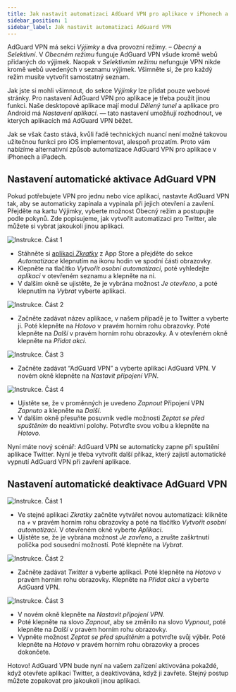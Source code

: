 ```yaml
---
title: Jak nastavit automatizaci AdGuard VPN pro aplikace v iPhonech a iPadech
sidebar_position: 1
sidebar_label: Jak nastavit automatizaci AdGuard VPN
---
```


AdGuard VPN má sekci *Výjimky* a dva provozní režimy. – *Obecný* a *Selektivní*. V *Obecném režimu* funguje AdGuard VPN všude kromě webů přidaných do výjimek. Naopak v *Selektivním režimu* nefunguje VPN nikde kromě webů uvedených v seznamu výjimek. Všimněte si, že pro každý režim musíte vytvořit samostatný seznam.

Jak jste si mohli všimnout, do sekce *Výjimky* lze přidat pouze webové stránky. Pro nastavení AdGuard VPN pro aplikace je třeba použít jinou funkci. Naše desktopové aplikace mají modul *Dělený tunel* a aplikace pro Android má *Nastavení aplikací*. — tato nastavení umožňují rozhodnout, ve kterých aplikacích má AdGuard VPN běžet.

Jak se však často stává, kvůli řadě technických nuancí není možné takovou užitečnou funkci pro iOS implementovat, alespoň prozatím. Proto vám nabízíme alternativní způsob automatizace AdGuard VPN pro aplikace v iPhonech a iPadech.

## Nastavení automatické aktivace AdGuard VPN

Pokud potřebujete VPN pro jednu nebo více aplikací, nastavte AdGuard VPN tak, aby se automaticky zapínala a vypínala při jejich otevření a zavření. Přejděte na kartu Výjimky, vyberte možnost Obecný režim a postupujte podle pokynů. Zde popisujeme, jak vytvořit automatizaci pro Twitter, ale můžete si vybrat jakoukoli jinou aplikaci.

![Instrukce. Část 1](https://cdn.adguard.com/public/Adguard/Blog/VPNauto/vpn_on1_en.jpg)
* Stáhněte si [aplikaci *Zkratky*](https://apps.apple.com/us/app/shortcuts/id915249334) z App Store a přejděte do sekce *Automatizace* klepnutím na ikonu hodin ve spodní části obrazovky.
* Klepněte na tlačítko *Vytvořit osobní automatizaci*, poté vyhledejte *aplikaci* v otevřeném seznamu a klepněte na ni.
* V dalším okně se ujistěte, že je vybrána možnost *Je otevřeno*, a poté klepnutím na *Vybrat* vyberte aplikaci.

![Instrukce. Část 2](https://cdn.adguard.com/public/Adguard/Blog/VPNauto/vpn_on2_en.jpg)
* Začněte zadávat název aplikace, v našem případě je to Twitter a vyberte ji. Poté klepněte na *Hotovo* v pravém horním rohu obrazovky. Poté klepněte na *Další* v pravém horním rohu obrazovky. A v otevřeném okně klepněte na *Přidat akci*.

![Instrukce. Část 3](https://cdn.adguard.com/public/Adguard/Blog/VPNauto/vpn_on3_en.jpg)

* Začněte zadávat “AdGuard VPN” a vyberte aplikaci AdGuard VPN. V novém okně klepněte na *Nastavit připojení VPN*.

![Instrukce. Část 4](https://cdn.adguard.com/public/Adguard/Blog/VPNauto/vpn_on4_en.jpg)
* Ujistěte se, že v proměnných je uvedeno *Zapnout* Připojení VPN *Zapnuto* a klepněte na *Další*.
* V dalším okně přesuňte posuvník vedle možnosti *Zeptat se před spuštěním* do neaktivní polohy. Potvrďte svou volbu a klepněte na *Hotovo*.

Nyní máte nový scénář: AdGuard VPN se automaticky zapne při spuštění aplikace Twitter. Nyní je třeba vytvořit další příkaz, který zajistí automatické vypnutí AdGuard VPN při zavření aplikace.

## Nastavení automatické deaktivace AdGuard VPN

![Instrukce. Část 1](https://cdn.adguard.com/public/Adguard/Blog/VPNauto/vpn_off1_en.jpg)
* Ve stejné aplikaci *Zkratky* začněte vytvářet novou automatizaci: klikněte na *+* v pravém horním rohu obrazovky a poté na tlačítko *Vytvořit osobní automatizaci*. V otevřeném okně vyberte *Aplikaci*.
* Ujistěte se, že je vybrána možnost *Je zavřeno*, a zrušte zaškrtnutí políčka pod sousední možností. Poté klepněte na *Vybrat*.

![Instrukce. Část 2](https://cdn.adguard.com/public/Adguard/Blog/VPNauto/vpn_off2_en.jpg)
* Začněte zadávat *Twitter* a vyberte aplikaci. Poté klepněte na *Hotovo* v pravém horním rohu obrazovky. Klepněte na *Přidat akci* a vyberte AdGuard VPN.

![Instrukce. Část 3](https://cdn.adguard.com/public/Adguard/Blog/VPNauto/vpn_off3_en.jpg)

* V novém okně klepněte na *Nastavit připojení VPN*.
* Poté klepněte na slovo *Zapnout*, aby se změnilo na slovo *Vypnout*, poté klepněte na *Další* v pravém horním rohu obrazovky.
* Vypněte možnost *Zeptat se před spuštěním* a potvrďte svůj výběr. Poté klepněte na *Hotovo* v pravém horním rohu obrazovky a proces dokončete.

Hotovo! AdGuard VPN bude nyní na vašem zařízení aktivována pokaždé, když otevřete aplikaci Twitter, a deaktivována, když ji zavřete. Stejný postup můžete zopakovat pro jakoukoli jinou aplikaci. 